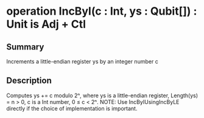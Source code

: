# operation IncByI(c : Int, ys : Qubit[]) : Unit is Adj + Ctl

## Summary
Increments a little-endian register ys by an integer number c

## Description
Computes ys += c modulo 2ⁿ, where ys is a little-endian register,
Length(ys) = n > 0, c is a Int number, 0 ≤ c < 2ⁿ.
NOTE: Use IncByIUsingIncByLE directly if the choice of implementation
is important.
